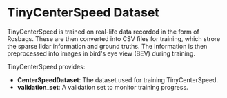 # TinyCenterSpeed Dataset

TinyCenterSpeed is trained on real-life data recorded in the form of Rosbags. 
These are then converted into CSV files for training, which strore the sparse lidar information and ground truths.
The information is then preprocessed into images in bird's eye view (BEV) during training.

TinyCenterSpeed provides:

* __CenterSpeedDataset__: The dataset used for training TinyCenterSpeed.
* __validation_set__: A validation set to monitor training progress.



